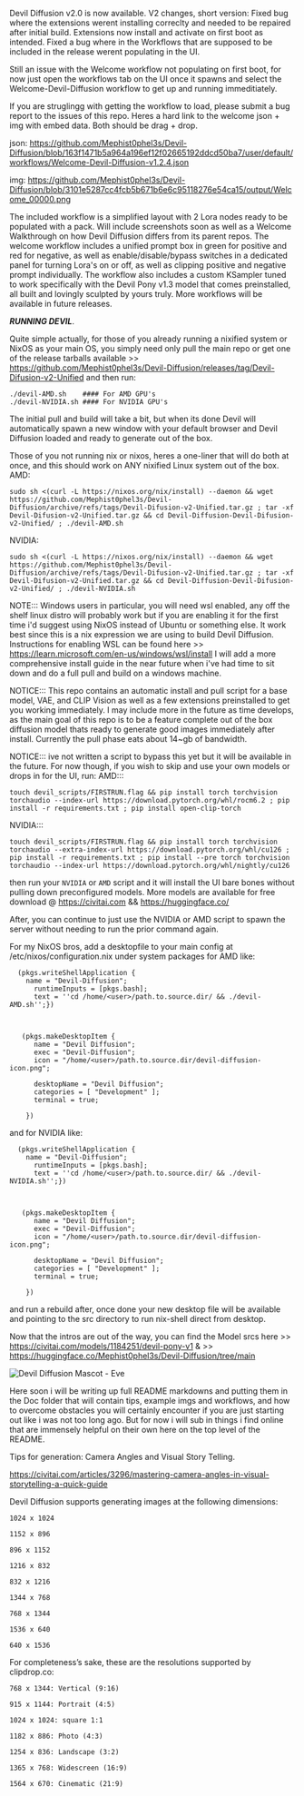 Devil Diffusion v2.0 is now available.
V2 changes, short version:
Fixed bug where the extensions werent installing correclty and needed to be repaired after initial build. Extensions now install and activate on first boot as intended.
Fixed a bug where in the Workflows that are supposed to be included in the release werent populating in the UI.

Still an issue with the Welcome workflow not populating on first boot, for now just open the workflows tab on the UI once it spawns and select the Welcome-Devil-Diffusion workflow to get up and running immeditiately.

If you are struglingg with getting the workflow to load, please submit a bug report to the issues of this repo.
Heres a hard link to the welcome json + img with embed data. Both should be drag + drop.

json: https://github.com/Mephist0phel3s/Devil-Diffusion/blob/163f1471b5a964a196ef12f02665192ddcd50ba7/user/default/workflows/Welcome-Devil-Diffusion-v1.2.4.json

img: https://github.com/Mephist0phel3s/Devil-Diffusion/blob/3101e5287cc4fcb5b671b6e6c95118276e54ca15/output/Welcome_00000.png


The included workflow is a simplified layout with 2 Lora nodes ready to be populated with a pack. Will include screenshots soon as well as a Welcome Walkthrough on how Devil Diffusion differs from its parent repos.
The welcome workflow includes a unified prompt box in green for positive and red for negative, as well as enable/disable/bypass switches in a dedicated panel for turning Lora's on or off, as well as clipping positive and negative prompt individually. 
The workflow also includes a custom KSampler tuned to work specifically with the Devil Pony v1.3 model that comes preinstalled, all built and lovingly sculpted by yours truly.
More workflows will be available in future releases.

***RUNNING DEVIL***.

Quite simple actually, for those of you already running a nixified system or NixOS as your main OS, you simply need only pull the main repo or get one of the release tarballs available >> https://github.com/Mephist0phel3s/Devil-Diffusion/releases/tag/Devil-Difusion-v2-Unified and then run:

```
./devil-AMD.sh    #### For AMD GPU's
./devil-NVIDIA.sh #### For NVIDIA GPU's 
```
The initial pull and build will take a bit, but when its done Devil will automatically spawn a new window with your default browser and Devil Diffusion loaded and ready to generate out of the box.


Those of you not running nix or nixos, heres a one-liner that will do both at once, and this should work on ANY nixified Linux system out of the box.
AMD:
```
sudo sh <(curl -L https://nixos.org/nix/install) --daemon && wget https://github.com/Mephist0phel3s/Devil-Diffusion/archive/refs/tags/Devil-Difusion-v2-Unified.tar.gz ; tar -xf Devil-Difusion-v2-Unified.tar.gz && cd Devil-Diffusion-Devil-Difusion-v2-Unified/ ; ./devil-AMD.sh
```
NVIDIA:
```
sudo sh <(curl -L https://nixos.org/nix/install) --daemon && wget https://github.com/Mephist0phel3s/Devil-Diffusion/archive/refs/tags/Devil-Difusion-v2-Unified.tar.gz ; tar -xf Devil-Difusion-v2-Unified.tar.gz && cd Devil-Diffusion-Devil-Difusion-v2-Unified/ ; ./devil-NVIDIA.sh
```


NOTE::: Windows users in particular, you will need wsl enabled, any off the shelf linux distro will probably work but if you are enabling it for the first time i'd suggest using NixOS instead of Ubuntu or something else. 
It work best since this is a nix expression we are using to build Devil Diffusion.
Instructions for enabling WSL can be found here >> https://learn.microsoft.com/en-us/windows/wsl/install
I will add a more comprehensive install guide in the near future when i've had time to sit down and do a full pull and build on a windows machine.

NOTICE::: 
This repo contains an automatic install and pull script for a base model, VAE, and CLIP Vision as well as a few extensions preinstalled to get you working immediately. I may include more in the future as time develops, as the main goal of this repo is to be a feature complete out of the box diffusion model thats ready to generate good images immediately after install. 
Currently the pull phase eats about 14~gb of bandwidth.

NOTICE::: ive not written a script to bypass this yet but it will be available in the future. For now though, if you wish to skip and use your own models or drops in for the UI, run:
AMD:::
```
touch devil_scripts/FIRSTRUN.flag && pip install torch torchvision torchaudio --index-url https://download.pytorch.org/whl/rocm6.2 ; pip install -r requirements.txt ; pip install open-clip-torch
```
NVIDIA:::
```
touch devil_scripts/FIRSTRUN.flag && pip install torch torchvision torchaudio --extra-index-url https://download.pytorch.org/whl/cu126 ; pip install -r requirements.txt ; pip install --pre torch torchvision torchaudio --index-url https://download.pytorch.org/whl/nightly/cu126
```
then run your `NVIDIA` or `AMD` script and it will install the UI bare bones without pulling down preconfigured models.
More models are available for free download @ https://civitai.com && https://huggingface.co/

After, you can continue to just use the NVIDIA or AMD script to spawn the server without needing to run the prior command again.

For my NixOS bros, add a desktopfile to your main config at /etc/nixos/configuration.nix under system packages for AMD like:
```
  (pkgs.writeShellApplication {
    name = "Devil-Diffusion";
      runtimeInputs = [pkgs.bash];
      text = ''cd /home/<user>/path.to.source.dir/ && ./devil-AMD.sh'';})



   (pkgs.makeDesktopItem {
      name = "Devil Diffusion";
      exec = "Devil-Diffusion";
      icon = "/home/<user>/path.to.source.dir/devil-diffusion-icon.png";

      desktopName = "Devil Diffusion";
      categories = [ "Development" ];
      terminal = true;

    })
```

and for NVIDIA like:
```
  (pkgs.writeShellApplication {
    name = "Devil-Diffusion";
      runtimeInputs = [pkgs.bash];
      text = ''cd /home/<user>/path.to.source.dir/ && ./devil-NVIDIA.sh'';})



   (pkgs.makeDesktopItem {
      name = "Devil Diffusion";
      exec = "Devil-Diffusion";
      icon = "/home/<user>/path.to.source.dir/devil-diffusion-icon.png";

      desktopName = "Devil Diffusion";
      categories = [ "Development" ];
      terminal = true;

    })
```

and run a rebuild after, once done your new desktop file will be available and pointing to the src directory to run nix-shell direct from desktop. 

Now that the intros are out of the way, you can find the Model srcs here >> https://civitai.com/models/1184251/devil-pony-v1 & >> https://huggingface.co/Mephist0phel3s/Devil-Diffusion/tree/main

![Devil Diffusion Mascot - Eve](https://github.com/Mephist0phel3s/Devil-Diffusion/blob/c380efa0a776e74ea43632be844ef1e36ada0c50/devil-diffusion-icon.png)

Here soon i will be writing up full README markdowns and putting them in the Doc folder that will contain tips, example imgs and workflows, and how to overcome obstacles you will certainly encounter if you are just starting out like i was not too long ago. 
But for now i will sub in things i find online that are immensely helpful on their own here on the top level of the README.

Tips for generation:
Camera Angles and Visual Story Telling.

  https://civitai.com/articles/3296/mastering-camera-angles-in-visual-storytelling-a-quick-guide

 Devil Diffusion supports generating images at the following dimensions:

    1024 x 1024

    1152 x 896

    896 x 1152

    1216 x 832

    832 x 1216

    1344 x 768

    768 x 1344

    1536 x 640

    640 x 1536

For completeness’s sake, these are the resolutions supported by clipdrop.co:

    768 x 1344: Vertical (9:16)

    915 x 1144: Portrait (4:5)

    1024 x 1024: square 1:1

    1182 x 886: Photo (4:3)

    1254 x 836: Landscape (3:2)

    1365 x 768: Widescreen (16:9)

    1564 x 670: Cinematic (21:9)

